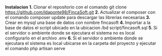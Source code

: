 <b>Instalacion</b>
<b>1. </b>Clonar el repositorio con el comando git clone https://github.com/ldaponte98/FincaSoft.git
<b>2. </b>Actualizar el composer con el comando composer update para descargar las librerias necesarias
<b>3. </b>Crear en mysql una base de datos con nombre fincasoft
<b>4. </b>Importar a la base de datos el script ubicado en la ubicacion /bd script/fincasoft.sql
<b>5. </b>Si el servidor o ambiente donde se ejecutara el sistema no es local configurarlo en el archivo .env
<b>6. </b>Si el servidor o ambiente donde se ejecutara el sistema es local ubicarse en la carpeta del proyecto y ejecutar el comando php artisan serve

